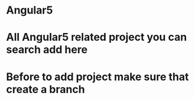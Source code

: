 # Angular5

# All Angular5 related project you can search add here

# Before to add project make sure that create a branch
